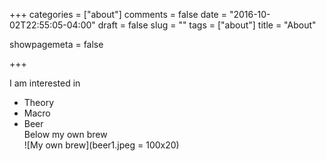 +++
categories = ["about"]
comments = false
date = "2016-10-02T22:55:05-04:00"
draft = false
slug = ""
tags = ["about"]
title = "About"

showpagemeta = false


+++


I am interested in <br /> 
- Theory <br /> 
- Macro <br /> 
- Beer <br /> 
Below my own brew <br />
![My own brew](beer1.jpeg = 100x20)
